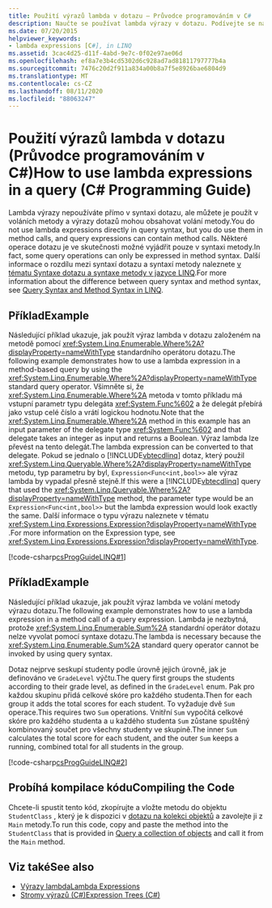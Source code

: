 ```yaml
---
title: Použití výrazů lambda v dotazu – Průvodce programováním v C#
description: Naučte se používat lambda výrazy v dotazu. Podívejte se na příklady kódu a zobrazte další dostupné prostředky.
ms.date: 07/20/2015
helpviewer_keywords:
- lambda expressions [C#], in LINQ
ms.assetid: 3cac4d25-d11f-4abd-9e7c-0f02e97ae06d
ms.openlocfilehash: ef8a7e3b4cd5302d6c928ad7ad81811797777b4a
ms.sourcegitcommit: 7476c20d2f911a834a00b8a7f5e8926bae6804d9
ms.translationtype: MT
ms.contentlocale: cs-CZ
ms.lasthandoff: 08/11/2020
ms.locfileid: "88063247"
---
```

# <a name="how-to-use-lambda-expressions-in-a-query-c-programming-guide"></a><span data-ttu-id="53e93-104">Použití výrazů lambda v dotazu (Průvodce programováním v C#)</span><span class="sxs-lookup"><span data-stu-id="53e93-104">How to use lambda expressions in a query (C# Programming Guide)</span></span>
<span data-ttu-id="53e93-105">Lambda výrazy nepoužíváte přímo v syntaxi dotazu, ale můžete je použít v voláních metody a výrazy dotazů mohou obsahovat volání metody.</span><span class="sxs-lookup"><span data-stu-id="53e93-105">You do not use lambda expressions directly in query syntax, but you do use them in method calls, and query expressions can contain method calls.</span></span> <span data-ttu-id="53e93-106">Některé operace dotazu je ve skutečnosti možné vyjádřit pouze v syntaxi metody.</span><span class="sxs-lookup"><span data-stu-id="53e93-106">In fact, some query operations can only be expressed in method syntax.</span></span> <span data-ttu-id="53e93-107">Další informace o rozdílu mezi syntaxí dotazu a syntaxí metody naleznete [v tématu Syntaxe dotazu a syntaxe metody v jazyce LINQ](../concepts/linq/query-syntax-and-method-syntax-in-linq.md).</span><span class="sxs-lookup"><span data-stu-id="53e93-107">For more information about the difference between query syntax and method syntax, see [Query Syntax and Method Syntax in LINQ](../concepts/linq/query-syntax-and-method-syntax-in-linq.md).</span></span>  
  
## <a name="example"></a><span data-ttu-id="53e93-108">Příklad</span><span class="sxs-lookup"><span data-stu-id="53e93-108">Example</span></span>  
 <span data-ttu-id="53e93-109">Následující příklad ukazuje, jak použít výraz lambda v dotazu založeném na metodě pomocí <xref:System.Linq.Enumerable.Where%2A?displayProperty=nameWithType> standardního operátoru dotazu.</span><span class="sxs-lookup"><span data-stu-id="53e93-109">The following example demonstrates how to use a lambda expression in a method-based query by using the <xref:System.Linq.Enumerable.Where%2A?displayProperty=nameWithType> standard query operator.</span></span> <span data-ttu-id="53e93-110">Všimněte si, že <xref:System.Linq.Enumerable.Where%2A> metoda v tomto příkladu má vstupní parametr typu delegáta <xref:System.Func%602> a že delegát přebírá jako vstup celé číslo a vrátí logickou hodnotu.</span><span class="sxs-lookup"><span data-stu-id="53e93-110">Note that the <xref:System.Linq.Enumerable.Where%2A> method in this example has an input parameter of the delegate type <xref:System.Func%602> and that delegate takes an integer as input and returns a Boolean.</span></span> <span data-ttu-id="53e93-111">Výraz lambda lze převést na tento delegát.</span><span class="sxs-lookup"><span data-stu-id="53e93-111">The lambda expression can be converted to that delegate.</span></span> <span data-ttu-id="53e93-112">Pokud se jednalo o [!INCLUDE[vbtecdlinq](~/includes/vbtecdlinq-md.md)] dotaz, který použil <xref:System.Linq.Queryable.Where%2A?displayProperty=nameWithType> metodu, typ parametru by byl, `Expression<Func<int,bool>>` ale výraz lambda by vypadal přesně stejně.</span><span class="sxs-lookup"><span data-stu-id="53e93-112">If this were a [!INCLUDE[vbtecdlinq](~/includes/vbtecdlinq-md.md)] query that used the <xref:System.Linq.Queryable.Where%2A?displayProperty=nameWithType> method, the parameter type would be an `Expression<Func<int,bool>>` but the lambda expression would look exactly the same.</span></span> <span data-ttu-id="53e93-113">Další informace o typu výrazu naleznete v tématu <xref:System.Linq.Expressions.Expression?displayProperty=nameWithType> .</span><span class="sxs-lookup"><span data-stu-id="53e93-113">For more information on the Expression type, see <xref:System.Linq.Expressions.Expression?displayProperty=nameWithType>.</span></span>  
  
 [!code-csharp[csProgGuideLINQ#1](~/samples/snippets/csharp/VS_Snippets_VBCSharp/csProgGuideLINQ/CS/csrefLINQHowTos.cs#1)]  
  
## <a name="example"></a><span data-ttu-id="53e93-114">Příklad</span><span class="sxs-lookup"><span data-stu-id="53e93-114">Example</span></span>  
 <span data-ttu-id="53e93-115">Následující příklad ukazuje, jak použít výraz lambda ve volání metody výrazu dotazu.</span><span class="sxs-lookup"><span data-stu-id="53e93-115">The following example demonstrates how to use a lambda expression in a method call of a query expression.</span></span> <span data-ttu-id="53e93-116">Lambda je nezbytná, protože <xref:System.Linq.Enumerable.Sum%2A> standardní operátor dotazu nelze vyvolat pomocí syntaxe dotazu.</span><span class="sxs-lookup"><span data-stu-id="53e93-116">The lambda is necessary because the <xref:System.Linq.Enumerable.Sum%2A> standard query operator cannot be invoked by using query syntax.</span></span>  
  
 <span data-ttu-id="53e93-117">Dotaz nejprve seskupí studenty podle úrovně jejich úrovně, jak je definováno ve `GradeLevel` výčtu.</span><span class="sxs-lookup"><span data-stu-id="53e93-117">The query first groups the students according to their grade level, as defined in the `GradeLevel` enum.</span></span> <span data-ttu-id="53e93-118">Pak pro každou skupinu přidá celkové skóre pro každého studenta.</span><span class="sxs-lookup"><span data-stu-id="53e93-118">Then for each group it adds the total scores for each student.</span></span> <span data-ttu-id="53e93-119">To vyžaduje dvě `Sum` operace.</span><span class="sxs-lookup"><span data-stu-id="53e93-119">This requires two `Sum` operations.</span></span> <span data-ttu-id="53e93-120">Vnitřní `Sum` vypočítá celkové skóre pro každého studenta a u každého studenta `Sum` zůstane spuštěný kombinovaný součet pro všechny studenty ve skupině.</span><span class="sxs-lookup"><span data-stu-id="53e93-120">The inner `Sum` calculates the total score for each student, and the outer `Sum` keeps a running, combined total for all students in the group.</span></span>  
  
 [!code-csharp[csProgGuideLINQ#2](~/samples/snippets/csharp/VS_Snippets_VBCSharp/csProgGuideLINQ/CS/csrefLINQHowTos.cs#2)]  
  
## <a name="compiling-the-code"></a><span data-ttu-id="53e93-121">Probíhá kompilace kódu</span><span class="sxs-lookup"><span data-stu-id="53e93-121">Compiling the Code</span></span>  
 <span data-ttu-id="53e93-122">Chcete-li spustit tento kód, zkopírujte a vložte metodu do objektu `StudentClass` , který je k dispozici v [dotazu na kolekci objektů](../../linq/query-a-collection-of-objects.md) a zavolejte ji z `Main` metody.</span><span class="sxs-lookup"><span data-stu-id="53e93-122">To run this code, copy and paste the method into the `StudentClass` that is provided in [Query a collection of objects](../../linq/query-a-collection-of-objects.md) and call it from the `Main` method.</span></span>
  
## <a name="see-also"></a><span data-ttu-id="53e93-123">Viz také</span><span class="sxs-lookup"><span data-stu-id="53e93-123">See also</span></span>

- [<span data-ttu-id="53e93-124">Výrazy lambda</span><span class="sxs-lookup"><span data-stu-id="53e93-124">Lambda Expressions</span></span>](../../language-reference/operators/lambda-expressions.md)
- [<span data-ttu-id="53e93-125">Stromy výrazů (C#)</span><span class="sxs-lookup"><span data-stu-id="53e93-125">Expression Trees (C#)</span></span>](../concepts/expression-trees/index.md)
